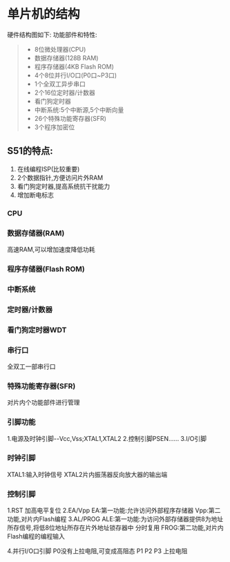 # 单片机的结构
硬件结构图如下:
功能部件和特性:
>* 8位微处理器(CPU)
>* 数据存储器(128B RAM)
>* 程序存储器(4KB Flash ROM)
>* 4个8位并行I/O口(P0口~P3口)
>* 1个全双工异步串口
>* 2个16位定时器/计数器
>* 看门狗定时器
>* 中断系统:5个中断源,5个中断向量
>* 26个特殊功能寄存器(SFR)
>* 3个程序加密位

## S51的特点:
1. 在线编程ISP(比较重要)
2. 2个数据指针,方便访问片外RAM
3. 看门狗定时器,提高系统抗干扰能力
4. 增加断电标志


### CPU
### 数据存储器(RAM)
高速RAM,可以增加速度降低功耗
### 程序存储器(Flash ROM)
### 中断系统
### 定时器/计数器
### 看门狗定时器WDT
### 串行口
全双工一部串行口
### 特殊功能寄存器(SFR)
对片内个功能部件进行管理
### 引脚功能
1.电源及时钟引脚--Vcc,Vss;XTAL1,XTAL2
2.控制引脚PSEN......
3.I/O引脚

### 时钟引脚
XTAL1:输入时钟信号
XTAL2片内振荡器反向放大器的输出端
### 控制引脚
1.RST
加高电平复位
2.EA/Vpp
EA:第一功能:允许访问外部程序存储器
Vpp:第二功能,对片内Flash编程
3.AL/PROG
ALE:第一功能:为访问外部存储器提供8为地址所存信号,将低8位地址所存在片外地址锁存器中
分时复用
FROG:第二功能,对片内Flash编程的编程输入

4.并行I/O口引脚
P0没有上拉电阻,可变成高阻态
P1
P2
P3
上拉电阻



